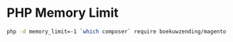 # PHP Memory Limit
``` Bash
php -d memory_limit=-1 `which composer` require boekuwzending/magento
```